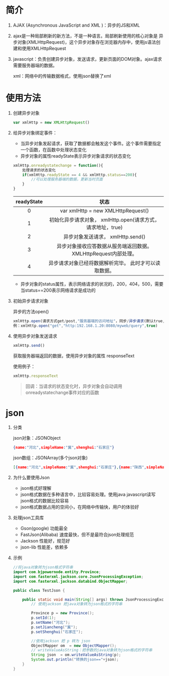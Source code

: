 # 简介

1. AJAX   (Asynchronous JavaScript and XML )：异步的JS和XML

2. ajax是一种局部刷新的新方法，不是一种语言。局部刷新使用的核心对象是 异步对象(XMLHttpRequest)，这个异步对象存在浏览器内存中，使用js语法创建和使用XMLHttpRequest

3. javascript：负责创建异步对象，发送请求，更新页面的DOM对象。ajax请求需要服务器端的数据。

   xml：网络中的传输数据格式，使用json替换了xml



# 使用方法

1. 创建异步对象

   ```js
   var xmlHttp = new XMLHttpRequest()
   ```

2. 给异步对象绑定事件：

   - 当异步对象发起请求，获取了数据都会触发这个事件。这个事件需要指定一个函数，在函数中处理状态变化
   - 异步对象的属性readyState表示异步对象请求的状态变化

   ```js
   xmlHttp.onreadystatechange = function(){
       处理请求的状态变化
       if(xmlHttp.readyState == 4 && xmlHttp.status==200){
           //可以处理服务器端的数据，更新当时页面
       }
   }
   ```

   | readyState |                             状态                             |
   | :--------: | :----------------------------------------------------------: |
   |     0      |              var xmlHttp = new XMLHttpRequest()              |
   |     1      | 初始化异步请求对象， xmlHttp.open(请求方式，请求地址，true)  |
   |     2      |              异步对象发送请求， xmlHttp.send()               |
   |     3      | 异步对象接收应答数据从服务端返回数据。XMLHttpRequest内部处理。 |
   |     4      |    异步请求对象已经将数据解析完毕。 此时才可以读取数据。     |

   - 异步对象的status属性，表示网络请求的状况的，200，404，500，需要当status==200表示网络请求是成功的

3. 初始异步请求对象

   异步的方法open()

   ```js
   xmlHttp.open(请求方式get/post,"服务器端的访问地址"，同步/异步请求(默认true,异步请求))
   例：xmlHttp.open("get","http:192.168.1.20:8080/myweb/query",true)
   ```

4. 使用异步对象发送请求

   ```js
   xmlHttp.send()
   ```

   获取服务器端返回的数据，使用异步对象的属性 responseText

   使用例子：

   ```js
   xmlHttp.responseText
   ```

   > 回调：当请求的状态变化时，异步对象会自动调用onreadystatechange事件对应的函数







# json

1. 分类

   json对象：JSONObject	

   ```json
   {name:"河北",simpleName:"冀",shenghui:"石家庄"}
   ```

   json数组：JSONArray(多个json对象)

   ```json
   [{name:"河北",simpleName:"冀",shenghui:"石家庄"},{name:"陕西",simpleName:"陕",shenghui:"西安"}]
   ```

2. 为什么要使用Json
   - json格式好理解
   - json格式数据在多种语言中，比较容易处理。使用java  javascript读写json格式的数据比较容易
   - json格式数据占用的空间小，在网络中传输快，用户的体验好

3. 处理json工具库
   - Gson(google)        功能最全
   - FastJson(Alibaba)        速度最快，但不是最符合json处理规范
   - Jackson        性能好，规范好
   - json-lib        性能差，依赖多

4. 示例

   ```java
   //将java对象转为json格式字符串
   import com.bjpowernode.entity.Province;
   import com.fasterxml.jackson.core.JsonProcessingException;
   import com.fasterxml.jackson.databind.ObjectMapper;
   
   public class TestJson {
   
       public static void main(String[] args) throws JsonProcessingException {
           // 使用jackson 把java对象转为json格式的字符串
   
           Province p = new Province();
           p.setId(1);
           p.setName("河北");
           p.setJiancheng("冀");
           p.setShenghui("石家庄");
   
           //使用jackson 把 p 转为 json
           ObjectMapper om  = new ObjectMapper();
           // writeValueAsString：把参数的java对象转为json格式的字符串
           String json  = om.writeValueAsString(p);
           System.out.println("转换的json=="+json);
       }
   }
   ```

   

   